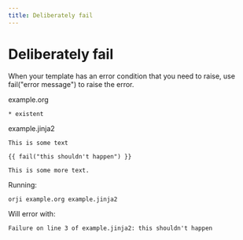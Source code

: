 ```yaml
---
title: Deliberately fail
---
```

# Deliberately fail


When your template has an error condition that
you need to raise, use fail("error message")
to raise the error.





example.org
```
* existent

```


example.jinja2
```
This is some text

{{ fail("this shouldn't happen") }}

This is some more text.

```




Running:
```
orji example.org example.jinja2
```

Will error with:
```
Failure on line 3 of example.jinja2: this shouldn't happen

```
